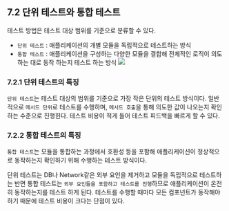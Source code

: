 ## 7.2 단위 테스트와 통합 테스트

테스트 방법은 테스트 대상 범위를 기준으로 분류할 수 있다. 

- `단위 테스트` : 애플리케이션의 개별 모듈을 독립적으로 테스트하는 방식
- `통합 테스트` : 애플리케이션을 구성하는 다양한 모듈을 결합해 전체적인 로직이 의도하는 대로 동작 하는지 테스트 하는 방식
![](https://velog.velcdn.com/images/dnrwhddk1/post/b58691a6-62ff-4dc4-a57d-a19ca809ceaa/image.png)

### 7.2.1 단위 테스트의 특징

`단위 테스트`는 테스트 대상의 범위를 기준으로 가장 작은 단위의 테스트 방식이다. 일반적으로 `메서드 단위`로 테스트를 수행하며, `메서드 호출`을 통해 의도한 값이 나오는지 확인하는 수준으로 진행힌다. 테스트 비용이 적게 들어 테스트 피드백을 빠르게 할 수 있다.

### 7.2.2 통합 테스트의 특징

`통합 테스트`는 모듈을 통합하는 과정에서 호환성 등을 포함해 애플리케이션이 정상적으로 동작하는지 확인하기 위해 수행하는 테스트 방식이다. 

단위 테스트는 DB나 Network같은 외부 요인을 제거하고 모듈을 독립적으로 테스트하는 반면 통합 테스트는 `외부 요인들을 포함하고 테스트를 진행`하므로 애플리케이션이 온전히 동작하는지를 테스트 하게 된다. 테스트를 수행할 때마다 모든 컴포넌트가 동작해야 하기 때문에 테스트 비용이 크다는 단점이 있다.